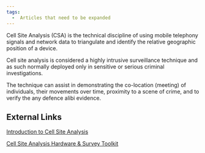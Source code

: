 ```yaml
---
tags:
  -  Articles that need to be expanded
---
```

Cell Site Analysis (CSA) is the technical discipline of using mobile
telephony signals and network data to triangulate and identify the
relative geographic position of a device.

Cell site analysis is considered a highly intrusive surveillance
technique and as such normally deployed only in sensitive or serious
criminal investigations.

The technique can assist in demonstrating the co-location (meeting) of
individuals, their movements over time, proximity to a scene of crime,
and to verify the any defence alibi evidence.

## External Links

[Introduction to Cell Site
Analysis](http://afentis.com/telephone-evidence/cell-site-analysis/)

[Cell Site Analysis Hardware & Survey
Toolkit](http://www.cellanalyst.com/)